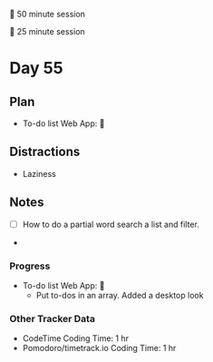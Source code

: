🍒 50 minute session

🍅 25 minute session

# Day 55

## Plan

-   To-do list Web App: 🍒

## Distractions

-   Laziness

## Notes

-   [ ] How to do a partial word search a list and filter.

-

### Progress

-   To-do list Web App: 🍒
    -   Put to-dos in an array. Added a desktop look

### Other Tracker Data

-   CodeTime Coding Time: 1 hr
-   Pomodoro/timetrack.io Coding Time: 1 hr

